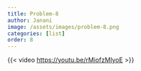 ```yaml
---
title: Problem-8
author: Janani
image: /assets/images/problem-8.png
categories: [list]
order: 8
---
```


{{< video https://youtu.be/rMiofzMlyoE >}}

